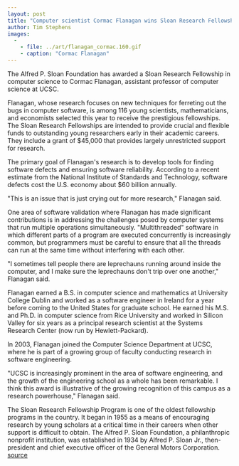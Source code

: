 ```yaml
---
layout: post
title: "Computer scientist Cormac Flanagan wins Sloan Research Fellowship"
author: Tim Stephens
images:
  -
    - file: ../art/flanagan_cormac.160.gif
    - caption: "Cormac Flanagan"
---
```


The Alfred P. Sloan Foundation has awarded a Sloan Research Fellowship in computer science to Cormac Flanagan, assistant professor of computer science at UCSC.

Flanagan, whose research focuses on new techniques for ferreting out the bugs in computer software, is among 116 young scientists, mathematicians, and economists selected this year to receive the prestigious fellowships. The Sloan Research Fellowships are intended to provide crucial and flexible funds to outstanding young researchers early in their academic careers. They include a grant of $45,000 that provides largely unrestricted support for research.

The primary goal of Flanagan's research is to develop tools for finding software defects and ensuring software reliability. According to a recent estimate from the National Institute of Standards and Technology, software defects cost the U.S. economy about $60 billion annually.

"This is an issue that is just crying out for more research," Flanagan said.

One area of software validation where Flanagan has made significant contributions is in addressing the challenges posed by computer systems that run multiple operations simultaneously. "Multithreaded" software in which different parts of a program are executed concurrently is increasingly common, but programmers must be careful to ensure that all the threads can run at the same time without interfering with each other.

"I sometimes tell people there are leprechauns running around inside the computer, and I make sure the leprechauns don't trip over one another," Flanagan said.

Flanagan earned a B.S. in computer science and mathematics at University College Dublin and worked as a software engineer in Ireland for a year before coming to the United States for graduate school. He earned his M.S. and Ph.D. in computer science from Rice University and worked in Silicon Valley for six years as a principal research scientist at the Systems Research Center (now run by Hewlett-Packard).

In 2003, Flanagan joined the Computer Science Department at UCSC, where he is part of a growing group of faculty conducting research in software engineering.

"UCSC is increasingly prominent in the area of software engineering, and the growth of the engineering school as a whole has been remarkable. I think this award is illustrative of the growing recognition of this campus as a research powerhouse," Flanagan said.

The Sloan Research Fellowship Program is one of the oldest fellowship programs in the country. It began in 1955 as a means of encouraging research by young scholars at a critical time in their careers when other support is difficult to obtain. The Alfred P. Sloan Foundation, a philanthropic nonprofit institution, was established in 1934 by Alfred P. Sloan Jr., then-president and chief executive officer of the General Motors Corporation.
[source](http://www1.ucsc.edu/currents/04-05/03-28/awards-flanagan.asp "Permalink to awards-flanagan")
